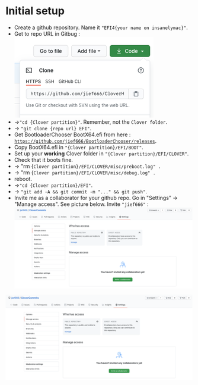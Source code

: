 # Initial setup

* Create a github repository. Name it `"EFI4{your name on insanelymac}"`.
* Get to repo URL in Gitbug : ![](.gitbook/assets/screenshot-2020-10-22-at-10.12.42%20%281%29.png) 
* -&gt;`"cd {Clover partition}"`. Remember, not the `Clover folder`.
* -&gt; `"git clone {repo url} EFI"`.
* Get BootloaderChooser BootX64.efi from here : [`https://github.com/jief666/BootloaderChooser/releases`](https://github.com/jief666/BootloaderChooser/releases).
* Copy BootX64.efi in `"{Clover partition}/EFI/BOOT"`.
* Set up your **working** Clover folder in `"{Clover partition}/EFI/CLOVER"`.
* Check that it boots fine.
* -&gt; "rm {`Clover partition}/EFI/CLOVER/misc/preboot.log" .`
* -&gt; "rm {`Clover partition}/EFI/CLOVER/misc/debug.log" .`
* reboot.
* -&gt;`"cd {Clover partition}/EFI"`.
* -&gt; `"git add -A && git commit -m "..." && git push"`.
* Invite me as a collaborator for your github repo. Go in "Settings" -&gt; "Manage access". See picture below. Invite `"jief666"` : ![](.gitbook/assets/screenshot-2020-10-22-at-10.34.44.png)             

![](.gitbook/assets/screenshot-2020-10-22-at-10.34.44.png)





